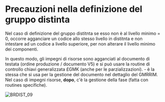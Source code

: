 # Precauzioni nella definizione del gruppo distinta
Nel caso di definizione del gruppo distitnta se esso non è al livello minimo = 0, occorre agganciare un codice allo stesso livello in distitnta e non intestare ad un codice a livello superiore, per non alterare il livello minimo dei componenti.

 In questo modo, gli impegni di risorse sono agganciati al documento di testata (ordine produzione / documento V5) e si può usare la routine di controllo chiavi generalizzata £GMK (anche per le parzializzazioni). - è la stessa che si usa per la gestione del documento nel dettaglio del GMRRIM.
Nel caso di impegni risorse, __dopo__, c'è la gestione della fase (fatta con routines specifiche).

![BRDIST_09](http://doc.smeup.com/immagini/BRDIST_N1/BRDIST_09.png)